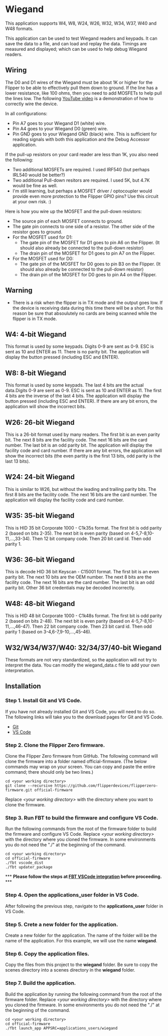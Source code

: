 # Wiegand

This application supports W4, W8, W24, W26, W32, W34, W37, W40 and W48 formats.

This application can be used to test Wiegand readers and keypads. It can save the data to a file, and can load and replay the data. Timings are measured and displayed; which can be used to help debug Wiegand readers.

## Wiring

The D0 and D1 wires of the Wiegand must be about 1K or higher for the Flipper to be able to effectively pull them down to ground. If the line has a lower resistance, like 100 ohms, then you need to add MOSFETs to help pull the lines low. The following [YouTube video](https://youtu.be/OVyd3ffnZ0M) is a demonstration of how to correctly wire the device.

In all configurations:

- Pin A7 goes to your Wiegand D1 (white) wire.
- Pin A4 goes to your Wiegand D0 (green) wire.
- Pin GND goes to your Wiegand GND (black) wire.
  This is sufficient for reading signals with both this application and the Debug Accessor application.

If the pull-up resistors on your card reader are less than 1K, you also need the following:

- Two additional MOSFETs are required. I used IRF540 (but perhaps IRL540 would be better?)
- Two additional Pull-down resitors are required. I used 5K, but 4.7K would be fine as well.
- I'm still learning, but perhaps a MOSFET driver / optocoupler would provide even more protection to the Flipper GPIO pins? Use this circuit at your own risk. :)

Here is how you wire up the MOSFET and the pull-down resistors:

- The source pin of each MOSFET connects to ground.
- The gate pin connects to one side of a resistor. The other side of the resistor goes to ground.
- For the MOSFET used for D1:
  - The gate pin of the MOSFET for D1 goes to pin A6 on the Flipper. (It should also already be connected to the pull-down resistor)
  - The drain pin of the MOSFET for D1 goes to pin A7 on the Flipper.
- For the MOSFET used for D0:
  - The gate pin of the MOSFET for D0 goes to pin B3 on the Flipper. (It should also already be connected to the pull-down resistor)
  - The drain pin of the MOSFET for D0 goes to pin A4 on the Flipper.
 
## Warning

- There is a risk when the flipper is in TX mode and the output goes low. If the device is receiving data during this time there will be a short. For this reason be sure that absoulutely no cards are being scanned while the flipper is in TX mode.

## W4: 4-bit Wiegand

This format is used by some keypads. Digits 0-9 are sent as 0-9. ESC is sent as 10 and ENTER as 11. There is no parity bit. The application will display
the button pressed (including ESC and ENTER).

## W8: 8-bit Wiegand

This format is used by some keypads. The last 4 bits are the actual data.Digits 0-9 are sent as 0-9. ESC is sent as 10 and ENTER as 11. The first 4 bits are the inverse of the last 4 bits. The application will display
the button pressed (including ESC and ENTER). If there are any bit errors, the application will show the incorrect bits.

## W26: 26-bit Wiegand

This is a 26-bit format used by many readers. The first bit is an even parity bit. The next 8 bits are the facility code. The next 16 bits are the card number. The last bit is an odd parity bit. The application will display the facility code and card number. If there are any bit errors, the application will show the incorrect bits (the even partity is the first 13 bits, odd parity is the last 13 bits).

## W24: 24-bit Wiegand

This is similar to W26, but without the leading and trailing parity bits. The first 8 bits are the facility code. The next 16 bits are the card number. The application will display the facility code and card number.

## W35: 35-bit Wiegand

This is HID 35 bit Corporate 1000 - C1k35s format. The first bit is odd parity 2 (based on bits 2-35). The next bit is even parity (based on 4-5,7-8,10-11,...,33-34). Then 12 bit company code. Then 20 bit card id. Then odd parity 1.

## W36: 36-bit Wiegand

This is decode HID 36 bit Keyscan - C15001 format. The first bit is an even parity bit. The next 10 bits are the OEM number. The next 8 bits are the facility code. The next 16 bits are the card number. The last bit is an odd parity bit.
Other 36 bit credentials may be decoded incorrectly.

## W48: 48-bit Wiegand

This is HID 48 bit Corporate 1000 - C1k48s format. The first bit is odd parity 2 (based on bits 2-48). The next bit is even parity (based on 4-5,7-8,10-11,...,46-47). Then 22 bit company code. Then 23 bit card id. Then odd parity 1 (based on 3-4,6-7,9-10,...,45-46).

## W32/W34/W37/W40: 32/34/37/40-bit Wiegand

These formats are not very standardized, so the application will not try to interpret the data. You can modify the wiegand_data.c file to add your own interpretation.

## Installation

### Step 1. Install Git and VS Code.

If you have not already installed Git and VS Code, you will need to do so. The following links will take you to the download pages for Git and VS Code.

- [Git](https://git-scm.com/downloads)
- [VS Code](https://code.visualstudio.com/download)

### Step 2. Clone the Flipper Zero firmware.

Clone the Flipper Zero firmware from GitHub. The following command will clone the firmware into a folder named official-firmware. (The below commands may wrap on your screen. You can copy and paste the entire command; there should only be two lines.)

```console
cd <your working directory>
git clone --recursive https://github.com/flipperdevices/flipperzero-firmware.git official-firmware
```

Replace _&lt;your working directory&gt;_ with the directory where you want to clone the firmware.

### Step 3. Run FBT to build the firmware and configure VS Code.

Run the following commands from the root of the firmware folder to build the firmware and configure VS Code. Replace _&lt;your working directory&gt;_ with the directory where you cloned the firmware. In some environments you do not need the "./" at the beginning of the command.

```console
cd <your working directory>
cd official-firmware
./fbt vscode_dist
./fbt updater_package
```

\*\*\* **Please follow the steps at [FBT VSCode integration](https://github.com/flipperdevices/flipperzero-firmware/blob/dev/documentation/fbt.md#vscode-integration) before proceeding.** \*\*\*

### Step 4. Open the applications_user folder in VS Code.

After following the previous step, navigate to the **applications_user** folder in VS Code.

### Step 5. Crete a new folder for the application.

Create a new folder for the application. The name of the folder will be the name of the application. For this example, we will use the name **wiegand**.

### Step 6. Copy the application files.

Copy the files from this project to the **wiegand** folder. Be sure to copy the scenes directory into a scenes directory in the **wiegand** folder.

### Step 7. Build the application.

Build the application by running the following command from the root of the firmware folder. Replace _&lt;your working directory&gt;_ with the directory where you cloned the firmware. In some environments you do not need the "./" at the beginning of the command.

```console
cd <your working directory>
cd official-firmware
./fbt launch_app APPSRC=applications_users/wiegand
```
